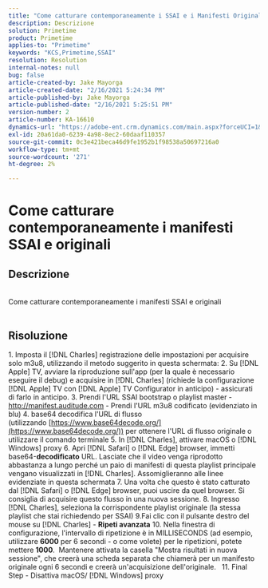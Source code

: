 ```yaml
---
title: "Come catturare contemporaneamente i SSAI e i Manifesti Originali"
description: Descrizione
solution: Primetime
product: Primetime
applies-to: "Primetime"
keywords: "KCS,Primetime,SSAI"
resolution: Resolution
internal-notes: null
bug: false
article-created-by: Jake Mayorga
article-created-date: "2/16/2021 5:24:34 PM"
article-published-by: Jake Mayorga
article-published-date: "2/16/2021 5:25:51 PM"
version-number: 2
article-number: KA-16610
dynamics-url: "https://adobe-ent.crm.dynamics.com/main.aspx?forceUCI=1&pagetype=entityrecord&etn=knowledgearticle&id=fd0d47d2-7b70-eb11-a812-00224809a536"
exl-id: 20a61da0-6239-4a98-8ec2-60daaf110357
source-git-commit: 0c3e421beca46d9fe1952b1f98538a50697216a0
workflow-type: tm+mt
source-wordcount: '271'
ht-degree: 2%

---
```


# Come catturare contemporaneamente i manifesti SSAI e originali

## Descrizione

<br>Come catturare contemporaneamente i manifesti SSAI e originali<br><br>



## Risoluzione




1. Imposta il [!DNL Charles] registrazione delle impostazioni per acquisire solo m3u8, utilizzando il metodo suggerito in questa schermata: 2. Su [!DNL Apple] TV, avviare la riproduzione sull&#39;app (per la quale è necessario eseguire il debug) e acquisire in [!DNL Charles] (richiede la configurazione [!DNL Apple] TV con [!DNL Apple] TV Configurator in anticipo) - assicurati di farlo in anticipo.  3. Prendi l&#39;URL SSAI bootstrap o playlist master -http://manifest.auditude.com - Prendi l&#39;URL m3u8 codificato (evidenziato in blu) 4. base64 decodifica l&#39;URL di flusso (utilizzando [https://www.base64decode.org/](https://www.base64decode.org/)) per ottenere l&#39;URL di flusso originale o utilizzare il comando terminale 5. In [!DNL Charles], attivare macOS o [!DNL Windows] proxy 6. Apri [!DNL Safari] o [!DNL Edge] browser, immetti base64-<b>decodificato</b> URL. Lasciate che il video venga riprodotto abbastanza a lungo perché un paio di manifesti di questa playlist principale vengano visualizzati in [!DNL Charles]. Assomiglieranno alle linee evidenziate in questa schermata 7. Una volta che questo è stato catturato dal [!DNL Safari] o [!DNL Edge] browser, puoi uscire da quel browser. Si consiglia di acquisire questo flusso in una nuova sessione.  8. Ingresso [!DNL Charles], seleziona la corrispondente playlist originale (la stessa playlist che stai richiedendo per SSAI) 9.Fai clic con il pulsante destro del mouse su [!DNL Charles] - <b>Ripeti avanzata</b>  10. Nella finestra di configurazione, l&#39;intervallo di ripetizione è in MILLISECONDS (ad esempio, utilizzare <b>6000</b> per 6 secondi - o come volete) per le ripetizioni, potete mettere <b>1000</b>.  Mantenere attivata la casella &quot;Mostra risultati in nuova sessione&quot;, che creerà una scheda separata che chiamerà per un manifesto originale ogni 6 secondi e creerà un&#39;acquisizione dell&#39;originale.   11. Final Step - Disattiva macOS/ [!DNL Windows] proxy
